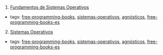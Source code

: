 1. [Fundamentos de Sistemas Operativos](http://sistop.org/pdf/sistemas_operativos.pdf)
  * tags: [free-programming-books](tags/free-programming-books.md), [sistemas-operativos](tags/sistemas-operativos.md), [agnósticos](tags/agnósticos.md), [free-programming-books-es](tags/free-programming-books-es.md)
2. [Sistemas Operativos](http://exa.unne.edu.ar/depar/areas/informatica/SistemasOperativos/sistope2.PDF)
  * tags: [free-programming-books](tags/free-programming-books.md), [sistemas-operativos](tags/sistemas-operativos.md), [agnósticos](tags/agnósticos.md), [free-programming-books-es](tags/free-programming-books-es.md)
